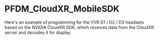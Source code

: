 # PFDM_CloudXR_MobileSDK
Here's an example of programming for the YVR D1 / D2 / D3 headsets based on the NVIDIA CloudXR SDK, which receives data from the CloudXR server and decodes it for display.
